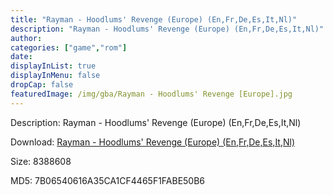 ```yaml
---
title: "Rayman - Hoodlums' Revenge (Europe) (En,Fr,De,Es,It,Nl)"
description: "Rayman - Hoodlums' Revenge (Europe) (En,Fr,De,Es,It,Nl)"
author: 
categories: ["game","rom"]
date: 
displayInList: true
displayInMenu: false
dropCap: false
featuredImage: /img/gba/Rayman - Hoodlums' Revenge [Europe].jpg
---
```


Description: Rayman - Hoodlums' Revenge (Europe) (En,Fr,De,Es,It,Nl)

Download: <a style="text-decoration:underline;" href="https://mega.nz/#!mOZUxaxD!U43eJAIarEIp6WmnAzmhd2zMEVPEetwXNq7ZVv_BNQk" target = "_blank" rel = "nofollow" > Rayman - Hoodlums' Revenge (Europe) (En,Fr,De,Es,It,Nl)</a>

Size: 8388608

MD5: 7B06540616A35CA1CF4465F1FABE50B6

